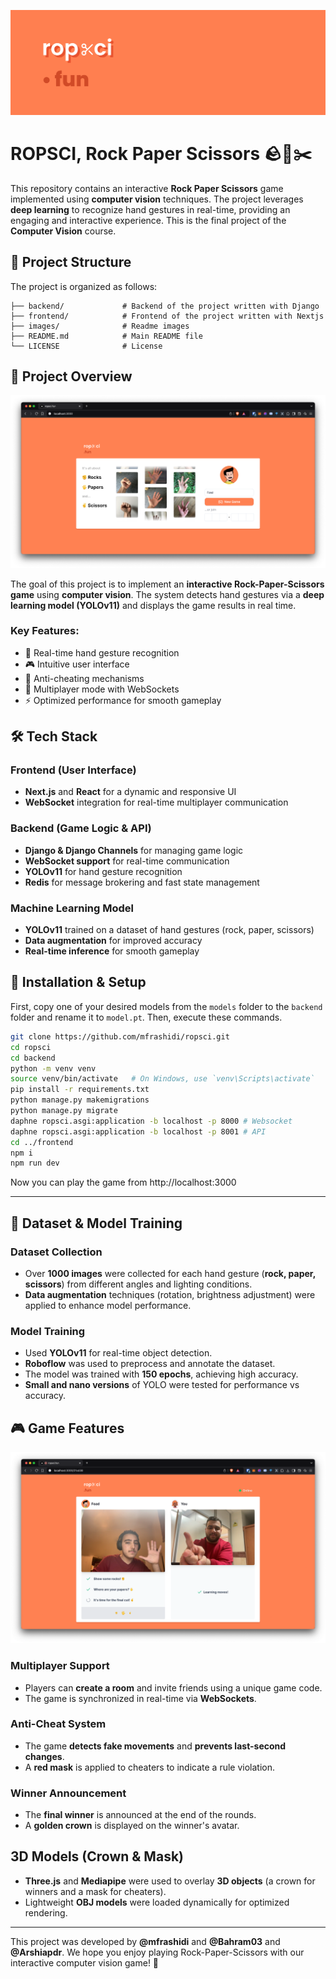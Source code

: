 ![Header](images/header.png)
# ROPSCI, Rock Paper Scissors 🪨📄✂️

This repository contains an interactive **Rock Paper Scissors** game implemented using **computer vision** techniques. The project leverages **deep learning** to recognize hand gestures in real-time, providing an engaging and interactive experience. This is the final project of the **Computer Vision** course.

## 📁 Project Structure
The project is organized as follows:

```plaintext
├── backend/             # Backend of the project written with Django
├── frontend/            # Frontend of the project written with Nextjs
├── images/              # Readme images
├── README.md            # Main README file
└── LICENSE              # License
```
## 🎯 Project Overview
![Home Page](images/main.png)


The goal of this project is to implement an **interactive Rock-Paper-Scissors game** using **computer vision**. The system detects hand gestures via a **deep learning model (YOLOv11)** and displays the game results in real time.

### Key Features:
- 🎥 Real-time hand gesture recognition
- 🎮 Intuitive user interface
- 🚫 Anti-cheating mechanisms
- 👥 Multiplayer mode with WebSockets
- ⚡ Optimized performance for smooth gameplay

## 🛠️ Tech Stack

### **Frontend (User Interface)**
- **Next.js** and **React** for a dynamic and responsive UI
- **WebSocket** integration for real-time multiplayer communication

### **Backend (Game Logic & API)**
- **Django & Django Channels** for managing game logic
- **WebSocket support** for real-time communication
- **YOLOv11** for hand gesture recognition
- **Redis** for message brokering and fast state management

### **Machine Learning Model**
- **YOLOv11** trained on a dataset of hand gestures (rock, paper, scissors)
- **Data augmentation** for improved accuracy
- **Real-time inference** for smooth gameplay

## 🚀 Installation & Setup
First, copy one of your desired models from the `models` folder to the `backend` folder and rename it to `model.pt`. Then, execute these commands.

```sh
git clone https://github.com/mfrashidi/ropsci.git
cd ropsci
cd backend
python -m venv venv
source venv/bin/activate   # On Windows, use `venv\Scripts\activate`
pip install -r requirements.txt
python manage.py makemigrations
python manage.py migrate
daphne ropsci.asgi:application -b localhost -p 8000 # Websocket
daphne ropsci.asgi:application -b localhost -p 8001 # API
cd ../frontend
npm i
npm run dev
```
Now you can play the game from http://localhost:3000

---

## 🧪 Dataset & Model Training

### **Dataset Collection**
- Over **1000 images** were collected for each hand gesture (**rock, paper, scissors**) from different angles and lighting conditions.
- **Data augmentation** techniques (rotation, brightness adjustment) were applied to enhance model performance.

### **Model Training**
- Used **YOLOv11** for real-time object detection.
- **Roboflow** was used to preprocess and annotate the dataset.
- The model was trained with **150 epochs**, achieving high accuracy.
- **Small and nano versions** of YOLO were tested for performance vs accuracy.

## 🎮 Game Features

![Tutorial](images/tutorial.png)

### Multiplayer Support
- Players can **create a room** and invite friends using a unique game code.
- The game is synchronized in real-time via **WebSockets**.

### Anti-Cheat System
- The game **detects fake movements** and **prevents last-second changes**.
- A **red mask** is applied to cheaters to indicate a rule violation.

### Winner Announcement
- The **final winner** is announced at the end of the rounds.
- A **golden crown** is displayed on the winner's avatar.

## 3D Models (Crown & Mask)
- **Three.js** and **Mediapipe** were used to overlay **3D objects** (a crown for winners and a mask for cheaters).
- Lightweight **OBJ models** were loaded dynamically for optimized rendering.

---

This project was developed by **@mfrashidi** and **@Bahram03** and **@Arshiapdr**. We hope you enjoy playing Rock-Paper-Scissors with our interactive computer vision game! 🎉


